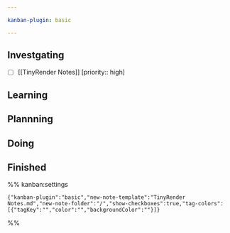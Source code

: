 ```yaml
---

kanban-plugin: basic

---
```


## Investgating

- [ ] [[TinyRender Notes]] [priority:: high]


## Learning



## Plannning



## Doing



## Finished





%% kanban:settings
```
{"kanban-plugin":"basic","new-note-template":"TinyRender Notes.md","new-note-folder":"/","show-checkboxes":true,"tag-colors":[{"tagKey":"","color":"","backgroundColor":""}]}
```
%%